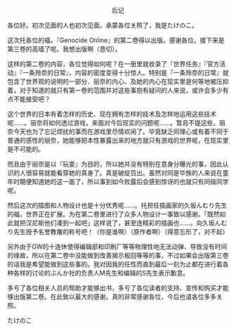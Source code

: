 <p align="center">后记</p>

各位好。初次见面的人也初次见面。承蒙各位关照了，我是たけのこ。

这次托各位的福，『Genocide Online』的第二卷得以出版。感谢各位。接下来是第三卷的高墙了呢。我想出版啊（恳切）。

这样的第二卷的内容，各位觉得如何呢？在一册里就收录了『世界任务』『官方活动』『一条玲奈的日常』，内容的密度变得十分惊人。特别是『一条玲奈的日常』就包含了世界观的说明的一部分、丽奈的内心、及她的内心在现实里是何等地被压抑着，对于知道的就只有第一卷的范围并对这些事抱有疑问的人来说，或许会多少有点不能接受吧？

这个世界的日本有着怎样的历史、现在拥有怎样的技术及怎样地运用这些技术呢……。丽奈将如何透过游戏，来面对今后现实的问题呢……。暂且不提这些，丽奈今天也为了忘记烦扰的事而在游戏里尽情欢闹了。毕竟缺乏同理心或有着不同于普通的感性的丽奈，她能够把本性暴露出来的地方就只有游戏的世界呢，在现实里是不可能的。

而且由于丽奈是以『玩耍』为目的，所以她并没有特别在意身分曝光的事，因此认识的人很容易就能看穿她的真身了。真是破绽百出。虽然对同是华族的人来说在童年时期便知道她的这一面了，所以事到如今败露后会感到惊讶的也就只有同级同学呢。

然后这次的插图和人物设计也是十分优秀呢……。托担任插画家的久坂んむり先生的福，世界正在扩展。为在第二卷里进行了众多人物设计一事致以感谢。「既然如此就把汉尼斯他们凑到一起吧」这样说了，甚至连精彩的插画也……。向久坂んむり先生授予名誉教屠的称号吧！（你是谁啊）（原作者啊）（得意忘形了，对不起）

另外由于GW的十连休使得编辑部和印刷厂等等物理性地无法动弹、导致没有时间的缘故，所以在第二卷中没能做到改善揭示板回等等的事，不过如果会出版第三卷的话我是希望能做到这些事的。我对因我的任性而直到最后一刻为止都在进行着各种各样的讨论的ぶんか社的负责人M先生和编辑的S先生表示歉意。

多亏了各位相关人员的帮助才能够出书，多亏了各位读者的支持、宣传和购买才能够出版第二卷。在此致以最大的感谢。真的非常感谢各位，今后也请各位多多关照。

たけのこ

